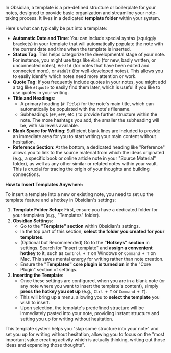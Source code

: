 In Obsidian, a template is a pre-defined structure or boilerplate for your notes, designed to provide basic organization and streamline your note-taking process. It lives in a dedicated **template folder** within your system.

Here's what can typically be put into a template:

- **Automatic Date and Time**: You can include special syntax (squiggly brackets) in your template that will automatically populate the note with the current date and time when the template is inserted.
- **Status Tag**: This helps categorize the developmental stage of your note. For instance, you might use tags like `#bab` (for new, badly written, or unconnected notes), `#child` (for notes that have been edited and connected more), or `#adult` (for well-developed notes). This allows you to easily identify which notes need more attention or work.
- **Quote Tag**: If you frequently include quotes in your notes, you might add a tag like `#tquote` to easily find them later, which is useful if you like to use quotes in your writing.
- **Title and Headings**:
    - A primary heading (`# Title`) for the note's main title, which can automatically be populated with the note's filename.
    - Subheadings (`##`, `###`, etc.) to provide further structure within the note. The more hashtags you add, the smaller the subheading will be, with six levels available.
- **Blank Space for Writing**: Sufficient blank lines are included to provide an immediate area for you to start writing your main content without hesitation.
- **Reference Section**: At the bottom, a dedicated heading like "Reference" allows you to link to the source material from which the ideas originated (e.g., a specific book or online article note in your "Source Material" folder), as well as any other similar or related notes within your vault. This is crucial for tracing the origin of your thoughts and building connections.

**How to Insert Templates Anywhere:**

To insert a template into a new or existing note, you need to set up the template feature and a hotkey in Obsidian's settings:

1. **Template Folder Setup**: First, ensure you have a dedicated folder for your templates (e.g., "Templates" folder).
2. **Obsidian Settings**:
    - Go to the **"Template" section** within Obsidian's settings.
    - In the top part of this section, **select the folder you created for your templates**.
    - (Optional but Recommended) Go to the **"Hotkeys" section** in settings. Search for "insert template" and **assign a convenient hotkey** to it, such as `Control + T` on Windows or `Command + T` on Mac. This saves mental energy for writing rather than note creation.
    - Ensure the **"Templates" core plugin is turned on** in the "Core Plugin" section of settings.
3. **Inserting the Template**:
    - Once these settings are configured, when you are in a blank note (or any note where you want to insert the template's content), simply **press the hotkey you set up** (e.g., `Ctrl + T` or `Command + T`).
    - This will bring up a menu, allowing you to **select the template** you wish to insert.
    - Upon selection, the template's predefined structure will be immediately pasted into your note, providing instant structure and setting you up for writing without hesitation.

This template system helps you "slap some structure into your note" and set you up for writing without hesitation, allowing you to focus on the "most important value creating activity which is actually thinking, writing out those ideas and expanding those thoughts".